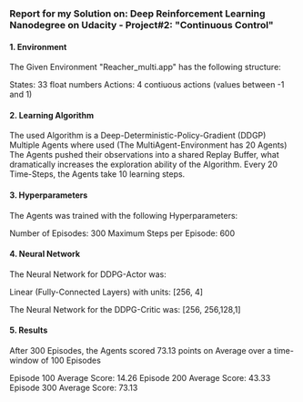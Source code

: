 ### Report for my Solution on: Deep Reinforcement Learning Nanodegree on Udacity - Project#2: "Continuous Control"

#### 1. Environment
The Given Environment "Reacher_multi.app" has the following structure:

States: 33 float numbers
Actions: 4 contiuous actions (values between -1 and 1)


#### 2. Learning Algorithm
The used Algorithm is a Deep-Deterministic-Policy-Gradient (DDGP)
Multiple Agents where used (The MultiAgent-Environment has 20 Agents)
The Agents pushed their observations into a shared Replay Buffer, what dramatically increases the exploration ability of the Algorithm.
Every 20 Time-Steps, the Agents take 10 learning steps. 

#### 3. Hyperparameters
The Agents was trained with the following Hyperparameters:

Number of Episodes: 300
Maximum Steps per Episode: 600


#### 4. Neural Network
The Neural Network for DDPG-Actor was:

Linear (Fully-Connected Layers) with units:
[256, 4]

The Neural Network for the DDPG-Critic was:
[256, 256,128,1]



#### 5. Results
After 300 Episodes, the Agents scored 73.13 points on Average over a time-window of 100 Episodes

Episode 100     Average Score: 14.26
Episode 200	    Average Score: 43.33
Episode 300	    Average Score: 73.13
